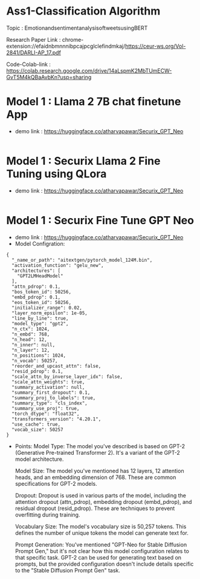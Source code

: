 # Ass1-Classification Algorithm

Topic : EmotionandsentimentanalysisoftweetsusingBERT

Research Paper Link : chrome-extension://efaidnbmnnnibpcajpcglclefindmkaj/https://ceur-ws.org/Vol-2841/DARLI-AP_17.pdf

Code-Colab-link : https://colab.research.google.com/drive/14aLspmK2MbTUmECW-GvT5M4kQBaAvbKn?usp=sharing


# Model 1 : Llama 2 7B chat finetune App
   - demo link : https://huggingface.co/atharvapawar/Securix_GPT_Neo
```

```




# Model 1 : Securix Llama 2 Fine Tuning using QLora 
   - demo link : https://huggingface.co/atharvapawar/Securix_GPT_Neo
```
```



# Model 1 : Securix Fine Tune GPT Neo 
   - demo link : https://huggingface.co/atharvapawar/Securix_GPT_Neo
   - Model Configration:
```
{
  "_name_or_path": "aitextgen/pytorch_model_124M.bin",
  "activation_function": "gelu_new",
  "architectures": [
    "GPT2LMHeadModel"
  ],
  "attn_pdrop": 0.1,
  "bos_token_id": 50256,
  "embd_pdrop": 0.1,
  "eos_token_id": 50256,
  "initializer_range": 0.02,
  "layer_norm_epsilon": 1e-05,
  "line_by_line": true,
  "model_type": "gpt2",
  "n_ctx": 1024,
  "n_embd": 768,
  "n_head": 12,
  "n_inner": null,
  "n_layer": 12,
  "n_positions": 1024,
  "n_vocab": 50257,
  "reorder_and_upcast_attn": false,
  "resid_pdrop": 0.1,
  "scale_attn_by_inverse_layer_idx": false,
  "scale_attn_weights": true,
  "summary_activation": null,
  "summary_first_dropout": 0.1,
  "summary_proj_to_labels": true,
  "summary_type": "cls_index",
  "summary_use_proj": true,
  "torch_dtype": "float32",
  "transformers_version": "4.20.1",
  "use_cache": true,
  "vocab_size": 50257
}
```
   - Points:
      Model Type: The model you've described is based on GPT-2 (Generative Pre-trained Transformer 2). It's a variant of the GPT-2 model architecture.

      Model Size: The model you've mentioned has 12 layers, 12 attention heads, and an embedding dimension of 768. These are common specifications for GPT-2 models.

      Dropout: Dropout is used in various parts of the model, including the attention dropout (attn_pdrop), embedding dropout (embd_pdrop), and residual dropout (resid_pdrop). These are techniques to prevent overfitting during training.

      Vocabulary Size: The model's vocabulary size is 50,257 tokens. This defines the number of unique tokens the model can generate text for.

      Prompt Generation: You've mentioned "GPT-Neo for Stable Diffusion Prompt Gen," but it's not clear how this model configuration relates to that specific task. GPT-2 can be used for generating text based on prompts, but the provided configuration doesn't include details specific to the "Stable Diffusion Prompt Gen" task.